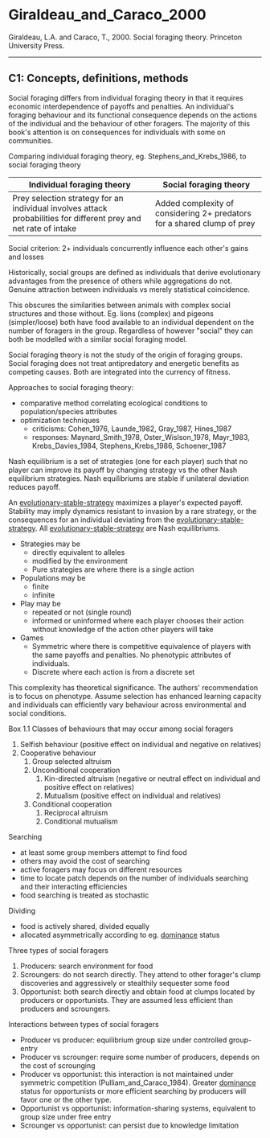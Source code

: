 # Giraldeau_and_Caraco_2000

Giraldeau, L.A. and Caraco, T., 2000. Social foraging theory. Princeton University Press.

---

## C1: Concepts, definitions, methods

Social foraging differs from individual foraging theory in that it requires economic interdependence of payoffs and penalties. An individual's foraging behaviour and its functional consequence depends on the actions of the individual and the behaviour of other foragers. The majority of this book's attention is on consequences for individuals with some on communities. 

Comparing individual foraging theory, eg. Stephens_and_Krebs_1986, to social foraging theory

| Individual foraging theory                                                                                        | Social foraging theory                                                  |
| ----------------------------------------------------------------------------------------------------------------- | ----------------------------------------------------------------------- |
| Prey selection strategy for an individual involves attack probabilities for different prey and net rate of intake | Added complexity of considering 2+ predators for a shared clump of prey |

Social criterion: 2+ individuals concurrently influence each other's gains and losses

Historically, social groups are defined as individuals that derive evolutionary advantages from the presence of others while aggregations do not. Genuine attraction between individuals vs merely statistical coincidence. 

This obscures the similarities between animals with complex social structures and those without. Eg. lions (complex) and pigeons (simpler/loose) both have food available to an individual dependent on the number of foragers in the group. Regardless of however "social" they can both be modelled with a similar social foraging model. 

Social foraging theory is not the study of the origin of foraging groups. Social foraging does not treat antipredatory and energetic benefits as competing causes. Both are integrated into the currency of fitness. 

Approaches to social foraging theory:

- comparative method correlating ecological conditions to population/species attributes
- optimization techniques
	- criticisms: Cohen_1976, Launde_1982, Gray_1987, Hines_1987
	- responses: Maynard_Smith_1978, Oster_Wislson_1978, Mayr_1983, Krebs_Davies_1984, Stephens_Krebs_1986, Schoener_1987

Nash equilibrium is a set of strategies (one for each player) such that no player can improve its payoff by changing strategy vs the other Nash equilibrium strategies. Nash equilibriums are stable if unilateral deviation reduces payoff. 

An [evolutionary-stable-strategy](../topics/evolutionary-stable-strategy.md) maximizes a player's expected payoff. Stability may imply dynamics resistant to invasion by a rare strategy, or the consequences for an individual deviating from the [evolutionary-stable-strategy](../topics/evolutionary-stable-strategy.md). All [evolutionary-stable-strategy](../topics/evolutionary-stable-strategy.md) are Nash equilibriums. 

- Strategies may be
	- directly equivalent to alleles 
	- modified by the environment
	- Pure strategies are where there is a single action
- Populations may be 
	- finite
	- infinite
- Play may be
	- repeated or not (single round)
	- informed or uninformed where each player chooses their action without knowledge of the action other players will take
- Games 
	- Symmetric where there is competitive equivalence of players with the same payoffs and penalties. No phenotypic attributes of individuals. 
	- Discrete where each action is from a discrete set

This complexity has theoretical significance. The authors' recommendation is to focus on phenotype. Assume selection has enhanced learning capacity and individuals can efficiently vary behaviour across environmental and social conditions. 

Box 1.1 Classes of behaviours that may occur among social foragers

1. Selfish behaviour (positive effect on individual and negative on relatives)
2. Cooperative behaviour
	1. Group selected altruism
	2. Unconditional cooperation
		1. Kin-directed altruism (negative or neutral effect on individual and positive effect on relatives)
		2. Mutualism (positive effect on individual and relatives)
	3. Conditional cooperation
		1. Reciprocal altruism 
		2. Conditional mutualism

Searching

- at least some group members attempt to find food
- others may avoid the cost of searching
- active foragers may focus on different resources
- time to locate patch depends on the number of individuals searching and their interacting efficiencies
- food searching is treated as stochastic

Dividing

- food is actively shared, divided equally
- allocated asymmetrically according to eg. [dominance](../topics/dominance.md) status

Three types of social foragers

1. Producers: search environment for food
2. Scroungers: do not search directly. They attend to other forager's clump discoveries and aggressively or stealthily sequester some food
3. Opportunist: both search directly and obtain food at clumps located by producers or opportunists. They are assumed less efficient than producers and scroungers. 

Interactions between types of social foragers

- Producer vs producer: equilibrium group size under controlled group-entry
- Producer vs scrounger: require some number of producers, depends on the cost of scrounging
- Producer vs opportunist: this interaction is not maintained under symmetric competition (Pulliam_and_Caraco_1984). Greater [dominance](../topics/dominance.md) status for opportunists or more efficient searching by producers will favor one or the other type. 
- Opportunist vs opportunist: information-sharing systems, equivalent to group size under free entry
- Scrounger vs opportunist: can persist due to knowledge limitation
